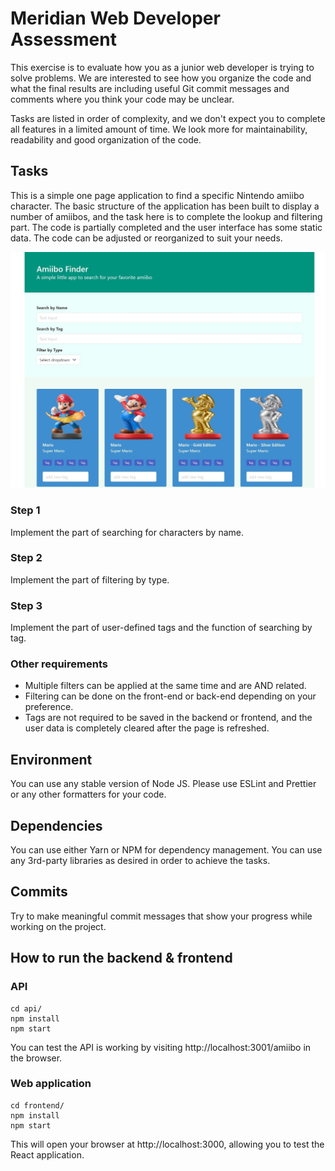 # Meridian Web Developer Assessment

This exercise is to evaluate how you as a junior web developer is trying to solve problems. We are interested to see how you organize the code and what the final results are including useful Git commit messages and comments where you think your code may be unclear.

Tasks are listed in order of complexity, and we don't expect you to complete all features in a limited amount of time. We look more for maintainability, readability and good organization of the code.



## Tasks
This is a simple one page application to find a specific Nintendo amiibo character. The basic structure of the application has been built to display a number of amiibos, and the task here is to complete the lookup and filtering part.
The code is partially completed and the user interface has some static data. The code can be adjusted or reorganized to suit your needs.

![image](./image/screen.jpeg)

### Step 1
Implement the part of searching for characters by name.

### Step 2
Implement the part of filtering by type.

### Step 3
Implement the part of user-defined tags and the function of searching by tag.

### Other requirements
* Multiple filters can be applied at the same time and are AND related.
* Filtering can be done on the front-end or back-end depending on your preference.
* Tags are not required to be saved in the backend or frontend, and the user data is completely cleared after the page is refreshed.


## Environment
You can use any stable version of Node JS. Please use ESLint and Prettier or any other formatters for your code. 

## Dependencies
You can use either Yarn or NPM for dependency management. You can use any 3rd-party libraries as desired in order to achieve the tasks. 

## Commits
Try to make meaningful commit messages that show your progress while working on the project.

## How to run the backend & frontend

### API
```
cd api/
npm install
npm start
```

You can test the API is working by visiting http://localhost:3001/amiibo in the browser.

### Web application
```
cd frontend/
npm install
npm start
```

This will open your browser at http://localhost:3000, allowing you to test the React application.
